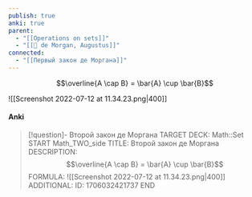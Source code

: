 ```yaml
---
publish: true
anki: true
parent:
  - "[[Operations on sets]]"
  - "[[👤 de Morgan, Augustus]]"
connected:
  - "[[Первый закон де Моргана]]"
---
```


$$\overline{A \cap B} = \bar{A} \cup \bar{B}$$

![[Screenshot 2022-07-12 at 11.34.23.png|400]]

#### Anki
> [!question]- Второй закон де Моргана
TARGET DECK: Math::Set
START
Math_TWO_side
TITLE: Второй закон де Моргана
DESCRIPTION: $$\overline{A \cap B} = \bar{A} \cup \bar{B}$$
FORMULA: ![[Screenshot 2022-07-12 at 11.34.23.png|400]]
ADDITIONAL:
ID: 1706032421737
END